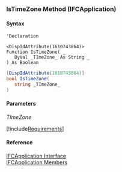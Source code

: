 ﻿### IsTimeZone Method (IFCApplication)

#### Syntax

```vbnet
'Declaration

<DispIdAttribute(1610743864)>
Function IsTimeZone( _
   ByVal _TImeZone_ As String _
) As Boolean
```

```csharp
[DispIdAttribute(1610743864)]
bool IsTimeZone( 
   string _TImeZone_
)
```

#### Parameters

_TImeZone_

[!include[Requirements](../partials/requirements.md)]

#### Reference

[IFCApplication Interface](FChoice.Foundation.Clarify.Compatibility~FChoice.Foundation.Clarify.Compatibility.IFCApplication.md)  
[IFCApplication Members](FChoice.Foundation.Clarify.Compatibility~FChoice.Foundation.Clarify.Compatibility.IFCApplication_members.md)